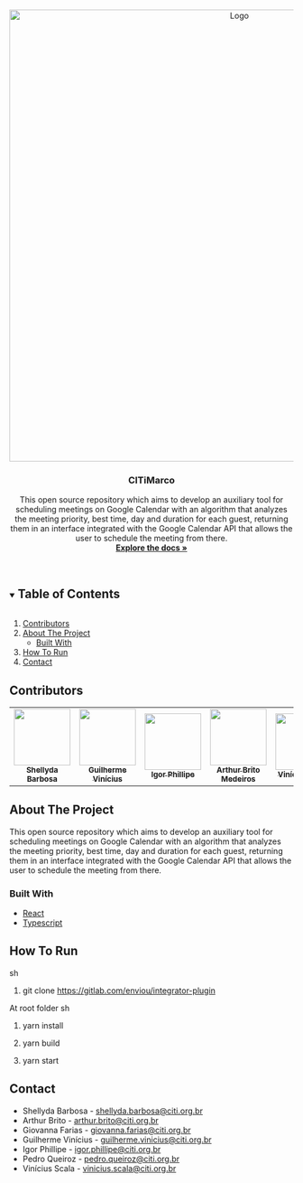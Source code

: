 <!-- PROJECT LOGO -->
<br />
<p align="center">
  <a href="https://github.dev/CITi-UFPE/CITiMarco">
    <img src="https://scontent-for1-1.xx.fbcdn.net/v/t1.6435-9/162851190_4183474461665114_8395703032283387511_n.png?_nc_cat=106&ccb=1-5&_nc_sid=e3f864&_nc_ohc=XkbyuGS1_ngAX8D_hwX&_nc_ht=scontent-for1-1.xx&oh=e2e754160ef4881727b681b46b4ece21&oe=61A11BF4" alt="Logo" width="800" height="auto">
  </a>

  <h3 align="center">CITiMarco</h3>

  <p align="center">
    This open source repository which aims to develop an auxiliary tool for scheduling meetings on Google Calendar with an algorithm that analyzes the meeting priority, best time, day and duration for each guest, returning them in an interface integrated with the Google Calendar API that allows the user to schedule the meeting from there.
    <br />
    <a href="https://github.dev/CITi-UFPE/CITiMarco"><strong>Explore the docs »</strong></a>
    <br />
    <br />
  </p>
</p>


<!-- TABLE OF CONTENTS -->
<details open="open">
  <summary><h2 style="display: inline-block">Table of Contents</h2></summary>
  <ol>
    <li><a href="#contributors">Contributors</a></li>
    <li>
      <a href="#about-the-project">About The Project</a>
      <ul>
        <li><a href="#built-with">Built With</a></li>
      </ul>
    </li>
        <li><a href="#how-to-run">How To Run</a></li>
    <li><a href="#contact">Contact</a></li>
  </ol>
</details>

## Contributors

<table>

<td align="center"><a href="https://github.com/Shellyda"><img src="https://avatars.githubusercontent.com/u/69990297?v=4" width="100px;" alt=""/><br /><sub><b>Shellyda Barbosa</b></sub></a><br/></td>

<td align="center"><a href="https://github.com/GUIBA4"><img src="https://avatars.githubusercontent.com/u/85253438?v=4" width="100px;" alt=""/><br /><sub><b>Guilherme Vinícius</b></sub></a><br/></td>

<td align="center"><a href="https://github.com/IgrPhillipe"><img src="https://avatars.githubusercontent.com/u/74611436?v=4" width="100px;" alt=""/><br /><sub><b>Igor Phillipe</b></sub></a><br/></td>

<td align="center"><a href="https://github.com/ArthurBM"><img src="https://avatars.githubusercontent.com/u/47860925?v=4" width="100px;" alt=""/><br /><sub><b>Arthur Brito Medeiros
</b></sub></a><br/></td>

<td align="center"><a href="https://github.com/viniciusscala"><img src="https://avatars.githubusercontent.com/u/41218597?v=4" width="100px;" alt=""/><br /><sub><b>Vinícius Scala
</b></sub></a><br/></td>

<td align="center"><a href="https://github.com/pccql"><img src="https://avatars.githubusercontent.com/u/61971582?v=4" width="100px;" alt=""/><br /><sub><b>Pedro Queiroz
</b></sub></a><br/></td>

<td align="center"><a href="https://github.com/giovafarias"><img src="https://avatars.githubusercontent.com/u/69490992?v=4" width="100px;" alt=""/><br /><sub><b>Giovanna Farias
</b></sub></a><br/></td>

</tr>
 </table>


## About The Project

This open source repository which aims to develop an auxiliary tool for scheduling meetings on Google Calendar with an algorithm that analyzes the meeting priority, best time, day and duration for each guest, returning them in an interface integrated with the Google Calendar API that allows the user to schedule the meeting from there.


### Built With

* [ React ]( https://pt-br.reactjs.org/ )
* [ Typescript ]( https://www.typescriptlang.org/ )

## How To Run 

sh
  1. git clone https://gitlab.com/enviou/integrator-plugin

At root folder
sh
  1. yarn install

  2. yarn build

  3. yarn start

## Contact
- Shellyda Barbosa - shellyda.barbosa@citi.org.br
- Arthur Brito - arthur.brito@citi.org.br
- Giovanna Farias - giovanna.farias@citi.org.br
- Guilherme Vinícius - guilherme.vinicius@citi.org.br
- Igor Phillipe - igor.phillipe@citi.org.br  
- Pedro Queiroz - pedro.queiroz@citi.org.br 
- Vinícius Scala - vinicius.scala@citi.org.br

<!-- MARKDOWN LINKS & IMAGES -->
<!-- https://www.markdownguide.org/basic-syntax/#reference-style-links -->
[contributors-shield]: https://img.shields.io/github/contributors/github_username/repo.svg?style=for-the-badge
[contributors-url]: https://github.com/github_username/repo/graphs/contributors
[forks-shield]: https://img.shields.io/github/forks/github_username/repo.svg?style=for-the-badge
[forks-url]: https://github.com/github_username/repo/network/members
[stars-shield]: https://img.shields.io/github/stars/github_username/repo.svg?style=for-the-badge
[stars-url]: https://github.com/github_username/repo/stargazers
[issues-shield]: https://img.shields.io/github/issues/github_username/repo.svg?style=for-the-badge
[issues-url]: https://github.com/github_username/repo/issues
[license-shield]: https://img.shields.io/github/license/github_username/repo.svg?style=for-the-badge
[license-url]: https://github.com/github_username/repo/blob/master/LICENSE.txt
[linkedin-shield]: https://img.shields.io/badge/-LinkedIn-black.svg?style=for-the-badge&logo=linkedin&colorB=555
[linkedin-url]: https://linkedin.com/in/github_username
